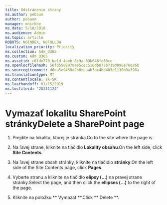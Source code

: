 ```yaml
---
title: Odstránenie strany
ms.author: pebaum
author: pebaum
manager: mnirkhe
ms.date: 5/18/2018
ms.audience: Admin
ms.topic: article
ROBOTS: NOINDEX, NOFOLLOW
localization_priority: Priority
ms.collection: Adm_O365
ms.custom: Adm_O365
ms.assetid: c0fde770-ba1d-4aeb-8c9a-83b646fc80ce
ms.openlocfilehash: 56fd5589979ae5cec510db077b719d096e70e26b
ms.sourcegitcommit: d6ea5e9458a2b8ceaab3ac4bd483e1130b9a398a
ms.translationtype: MT
ms.contentlocale: sk-SK
ms.lasthandoff: 01/15/2019
ms.locfileid: "28311124"
---
```

# <a name="delete-a-sharepoint-page"></a><span data-ttu-id="a1a90-102">Vymazať lokalitu SharePoint stránky</span><span class="sxs-lookup"><span data-stu-id="a1a90-102">Delete a SharePoint page</span></span>

1. <span data-ttu-id="a1a90-103">Prejdite na lokalitu, ktorej je stránka.</span><span class="sxs-lookup"><span data-stu-id="a1a90-103">Go to the site where the page is.</span></span>
    
2. <span data-ttu-id="a1a90-104">Na ľavej strane, kliknite na tlačidlo **Lokality obsahu**.</span><span class="sxs-lookup"><span data-stu-id="a1a90-104">On the left side, click **Site Contents**.</span></span> 
    
3. <span data-ttu-id="a1a90-105">Na ľavej strane obsah stránky, kliknite na tlačidlo **stránky**.</span><span class="sxs-lookup"><span data-stu-id="a1a90-105">On the left side of the Site Contents page, click **Pages**.</span></span> 
    
4. <span data-ttu-id="a1a90-106">Vyberte stranu a kliknite na tlačidlo **elipsy (...)** na pravej strane stránky.</span><span class="sxs-lookup"><span data-stu-id="a1a90-106">Select the page, and then click the **ellipses (...)** to the right of the page.</span></span> 
    
5. <span data-ttu-id="a1a90-107">Kliknite na položku \*\* Vymazať \*\*.</span><span class="sxs-lookup"><span data-stu-id="a1a90-107">Click \*\* Delete \*\*.</span></span> 
    

